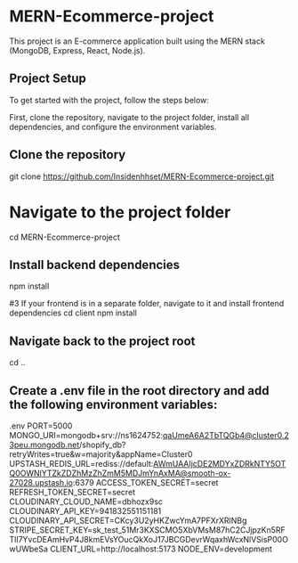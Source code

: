# MERN-Ecommerce-project

This project is an E-commerce application built using the MERN stack (MongoDB, Express, React, Node.js).

## Project Setup

To get started with the project, follow the steps below:

First, clone the repository, navigate to the project folder, install all dependencies, and configure the environment variables.


## Clone the repository
git clone https://github.com/Insidenhhset/MERN-Ecommerce-project.git

# Navigate to the project folder
cd MERN-Ecommerce-project

## Install backend dependencies
npm install

#3 If your frontend is in a separate folder, navigate to it and install frontend dependencies
cd client
npm install

## Navigate back to the project root
cd ..

## Create a .env file in the root directory and add the following environment variables:
.env
PORT=5000
MONGO_URI=mongodb+srv://ns1624752:qaUmeA6A2TbTQGb4@cluster0.23peu.mongodb.net/shopify_db?retryWrites=true&w=majority&appName=Cluster0
UPSTASH_REDIS_URL=rediss://default:AWmUAAIjcDE2MDYxZDRkNTY5OTQ0OWNlYTZkZDZhMzZhZmM5MDJmYnAxMA@smooth-ox-27028.upstash.io:6379
ACCESS_TOKEN_SECRET=secret
REFRESH_TOKEN_SECRET=secret
CLOUDINARY_CLOUD_NAME=dbhozx9sc
CLOUDINARY_API_KEY=941832551151181
CLOUDINARY_API_SECRET=CKcy3U2yHKZwcYmA7PFXrXRlNBg
STRIPE_SECRET_KEY=sk_test_51Mr3KXSCMO5XbVMsM87hC2CJjpzKn5RFTlI7YvcDEAmHvP4J8kmEVsYOucQkXoJ17JBCGDevrWqaxhWcxNlVSisP00OwUWbeSa
CLIENT_URL=http://localhost:5173
NODE_ENV=development

```bash
